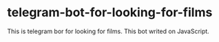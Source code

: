 # telegram-bot-for-looking-for-films
This is telegram bor for looking for films.
This bot writed on JavaScript.
